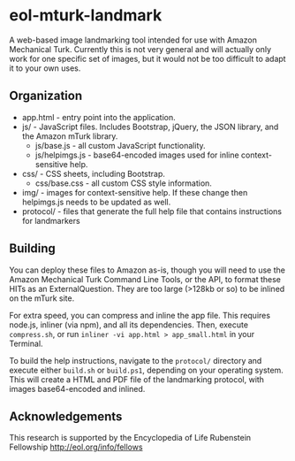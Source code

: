 # eol-mturk-landmark

A web-based image landmarking tool intended for use with Amazon Mechanical Turk. Currently this is not very general and will actually only work for one specific set of images, but it would not be too difficult to adapt it to your own uses.

## Organization

* app.html - entry point into the application.
* js/ - JavaScript files. Includes Bootstrap, jQuery, the JSON library, and the Amazon mTurk library.
    * js/base.js - all custom JavaScript functionality.
    * js/helpimgs.js - base64-encoded images used for inline context-sensitive help.
* css/ - CSS sheets, including Bootstrap.
    * css/base.css - all custom CSS style information.
* img/ - images for context-sensitive help. If these change then helpimgs.js needs to be updated as well.
* protocol/ - files that generate the full help file that contains instructions for landmarkers

## Building

You can deploy these files to Amazon as-is, though you will need to use the Amazon Mechanical Turk Command Line Tools, or the API, to format these HITs as an ExternalQuestion. They are too large (>128kb or so) to be inlined on the mTurk site.

For extra speed, you can compress and inline the app file. This requires node.js, inliner (via npm), and all its dependencies. Then, execute `compress.sh`, or run `inliner -vi app.html > app_small.html` in your Terminal.

To build the help instructions, navigate to the `protocol/` directory and execute either `build.sh` or `build.ps1`, depending on your operating system. This will create a HTML and PDF file of the landmarking protocol, with images base64-encoded and inlined.

## Acknowledgements

This research is supported by the Encyclopedia of Life Rubenstein Fellowship <http://eol.org/info/fellows>
